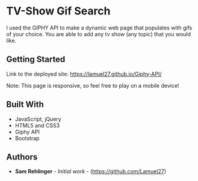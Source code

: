 # TV-Show Gif Search

I used the GIPHY API to make a dynamic web page that populates with gifs of your choice. You are able to add any tv show (any topic) that you would like.

## Getting Started

Link to the deployed site:
https://lamuel27.github.io/Giphy-API/

Note: This page is responsive, so feel free to play on a mobile device!

## Built With

* JavaScript, jQuery
* HTML5 and CSS3
* Giphy API
* Bootstrap


## Authors

* **Sam Rehlinger** - *Initial work* - (https://github.com/Lamuel27)
